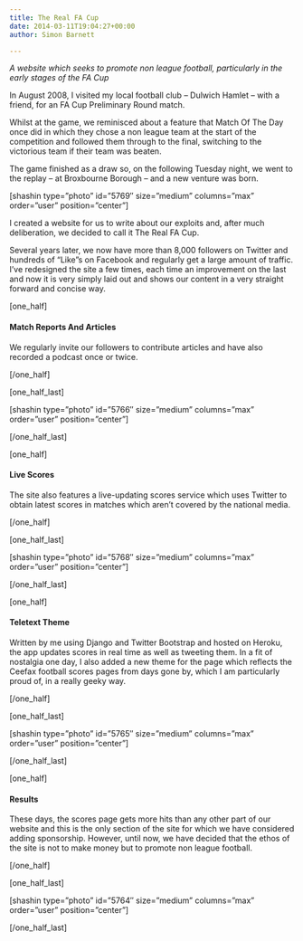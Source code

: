 ```yaml
---
title: The Real FA Cup
date: 2014-03-11T19:04:27+00:00
author: Simon Barnett

---
```

_A website which seeks to promote non league football, particularly in the early stages of the FA Cup_

In August 2008, I visited my local football club &#8211; Dulwich Hamlet &#8211; with a friend, for an FA Cup Preliminary Round match.

Whilst at the game, we reminisced about a feature that Match Of The Day once did in which they chose a non league team at the start of the competition and followed them through to the final, switching to the victorious team if their team was beaten.

The game finished as a draw so, on the following Tuesday night, we went to the replay &#8211; at Broxbourne Borough &#8211; and a new venture was born.

[shashin type=&#8221;photo&#8221; id=&#8221;5769&#8243; size=&#8221;medium&#8221; columns=&#8221;max&#8221; order=&#8221;user&#8221; position=&#8221;center&#8221;]

I created a website for us to write about our exploits and, after much deliberation, we decided to call it The Real FA Cup.

Several years later, we now have more than 8,000 followers on Twitter and hundreds of &#8220;Like&#8221;s on Facebook and regularly get a large amount of traffic. I&#8217;ve redesigned the site a few times, each time an improvement on the last and now it is very simply laid out and shows our content in a very straight forward and concise way.

[one_half]

#### Match Reports And Articles

We regularly invite our followers to contribute articles and have also recorded a podcast once or twice.

[/one_half]

[one\_half\_last]

[shashin type=&#8221;photo&#8221; id=&#8221;5766&#8243; size=&#8221;medium&#8221; columns=&#8221;max&#8221; order=&#8221;user&#8221; position=&#8221;center&#8221;]

[/one\_half\_last]

[one_half]

#### Live Scores

The site also features a live-updating scores service which uses Twitter to obtain latest scores in matches which aren&#8217;t covered by the national media.

[/one_half]

[one\_half\_last]

[shashin type=&#8221;photo&#8221; id=&#8221;5768&#8243; size=&#8221;medium&#8221; columns=&#8221;max&#8221; order=&#8221;user&#8221; position=&#8221;center&#8221;]

[/one\_half\_last]

[one_half]

#### Teletext Theme

Written by me using Django and Twitter Bootstrap and hosted on Heroku, the app updates scores in real time as well as tweeting them. In a fit of nostalgia one day, I also added a new theme for the page which reflects the Ceefax football scores pages from days gone by, which I am particularly proud of, in a really geeky way.

[/one_half]

[one\_half\_last]

[shashin type=&#8221;photo&#8221; id=&#8221;5765&#8243; size=&#8221;medium&#8221; columns=&#8221;max&#8221; order=&#8221;user&#8221; position=&#8221;center&#8221;]

[/one\_half\_last]

[one_half]

#### Results

These days, the scores page gets more hits than any other part of our website and this is the only section of the site for which we have considered adding sponsorship. However, until now, we have decided that the ethos of the site is not to make money but to promote non league football.

[/one_half]

[one\_half\_last]

[shashin type=&#8221;photo&#8221; id=&#8221;5764&#8243; size=&#8221;medium&#8221; columns=&#8221;max&#8221; order=&#8221;user&#8221; position=&#8221;center&#8221;]

[/one\_half\_last]
